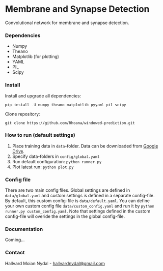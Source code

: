 # Membrane and Synapse Detection
Convolutional network for membrane and synapse detection.

### Dependencies
* Numpy
* Theano
* Matplotlib (for plotting)
* YAML
* PIL
* Scipy

### Install
Install and upgrade all dependencies:

`pip install -U numpy theano matplotlib pyyaml pil scipy `

Clone repository:

`git clone https://github.com/Rhoana/windowed-prediction.git`

### How to run (default settings)
1. Place training data in `data`-folder. Data can be downloaded from [Google Drive](https://drive.google.com/drive/u/1/folders/0B016PpcCQHuVfmdYSEdxSGVHdDNuenJyQjdZdkRkUXVOamFzSEpua0hfSzNQX0xSLXpaMFU?ltmpl=drive).
2. Specify data-folders in `config/global.yaml`
3. Run default configuration: `python runner.py`
4. Plot latest run: `python plot.py`

### Config file
There are two main config files. Global settings are defined in `data/global.yaml` and custom settings is defined in a separate config-file. By default, this custom config-file is `data/default.yaml`. You can define your own custom config file `data/custom_config.yaml` and run it by `python runner.py custom_config.yaml`. Note that settings defined in the custom config-file will overide the settings in the global config-file.

### Documentation

Coming...

### Contact

Hallvard Moian Nydal - hallvardnydal@gmail.com



